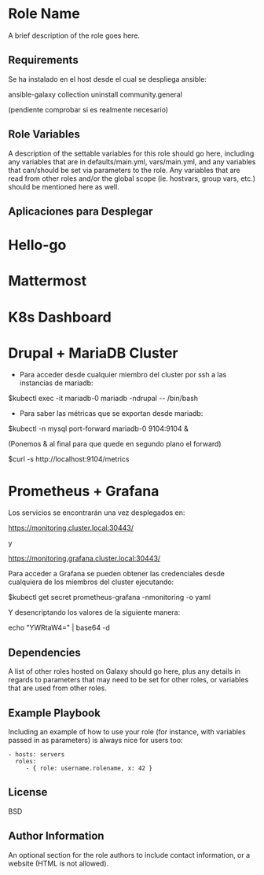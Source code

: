 Role Name
=========

A brief description of the role goes here.

Requirements
------------

Se ha instalado en el host desde el cual se despliega ansible:

ansible-galaxy collection uninstall community.general

(pendiente comprobar si es realmente necesario)

Role Variables
--------------

A description of the settable variables for this role should go here, including any variables that are in defaults/main.yml, vars/main.yml, and any variables that can/should be set via parameters to the role. Any variables that are read from other roles and/or the global scope (ie. hostvars, group vars, etc.) should be mentioned here as well.



Aplicaciones para Desplegar
--------------------------
# Hello-go



# Mattermost


# K8s Dashboard



# Drupal + MariaDB Cluster


- Para acceder desde cualquier miembro del cluster por ssh a las instancias de mariadb:

$kubectl exec -it mariadb-0 mariadb -ndrupal -- /bin/bash


- Para saber las métricas que se exportan desde mariadb:


$kubectl -n mysql port-forward mariadb-0 9104:9104 &

(Ponemos & al final para que quede en segundo plano el forward)

$curl -s http://localhost:9104/metrics


# Prometheus + Grafana

Los servicios se encontrarán una vez desplegados en:

https://monitoring.cluster.local:30443/

y

https://monitoring.grafana.cluster.local:30443/

Para acceder a Grafana se pueden obtener las credenciales desde cualquiera de los miembros del cluster ejecutando:

$kubectl get secret prometheus-grafana -nmonitoring -o yaml

Y desencriptando los valores de la siguiente manera:

echo "YWRtaW4=" | base64 -d




Dependencies
------------

A list of other roles hosted on Galaxy should go here, plus any details in regards to parameters that may need to be set for other roles, or variables that are used from other roles.

Example Playbook
----------------

Including an example of how to use your role (for instance, with variables passed in as parameters) is always nice for users too:

    - hosts: servers
      roles:
         - { role: username.rolename, x: 42 }

License
-------

BSD

Author Information
------------------

An optional section for the role authors to include contact information, or a website (HTML is not allowed).
